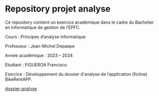 # Repository projet analyse #

Ce repository contient un exercice académique dans le cadre du Bachelier en Informatique de gestion de l’EPFC. 

Cours : Principes d’analyse informatique 

Professeur : Jean-Michel Depaepe

Année académique : 2023 – 2024

Etudiant : FIGUEROA Francisco  

Exercice : Développement du dossier d'analyse de l’application (fictive) BikeRentAPP. 

[dossier-analyse](./dossier-analyse/)
